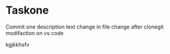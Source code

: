 # Taskone
Commit one description text
change in file
change after clonegit 
modifaction on vs code


kgjkkhsfv
